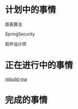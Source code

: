 # 计划中的事情

距离算法

SpringSecurity

软件设计师
# 正在进行中的事情

[rebuild-ma](../Project/rebuild-ma/rebuild-ma.md)

# 完成的事情